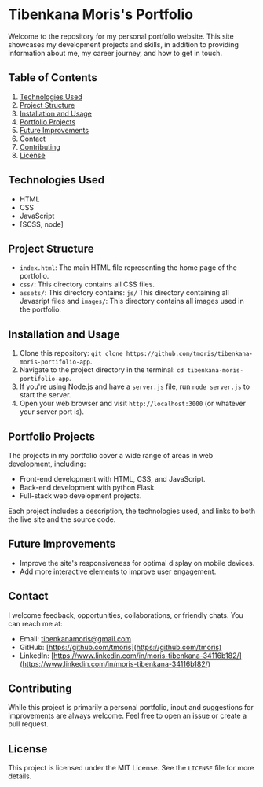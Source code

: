 # Tibenkana Moris's Portfolio

Welcome to the repository for my personal portfolio website. This site showcases my development projects and skills, in addition to providing information about me, my career journey, and how to get in touch.

## Table of Contents

1. [Technologies Used](#technologies-used)
2. [Project Structure](#project-structure)
3. [Installation and Usage](#installation-and-usage)
4. [Portfolio Projects](#portfolio-projects)
5. [Future Improvements](#future-improvements)
6. [Contact](#contact)
7. [Contributing](#contributing)
8. [License](#license)

## Technologies Used

- HTML
- CSS
- JavaScript
- [SCSS, node]

## Project Structure

- `index.html`: The main HTML file representing the home page of the portfolio.
- `css/`: This directory contains all CSS files.
- `assets/`: This directory contains: `js/` This directory containing all Javasript files and `images/`: This directory contains all images used in the portfolio.

## Installation and Usage

1. Clone this repository: `git clone https://github.com/tmoris/tibenkana-moris-portifolio-app`.
2. Navigate to the project directory in the terminal: `cd tibenkana-moris-portifolio-app`.
3. If you're using Node.js and have a `server.js` file, run `node server.js` to start the server.
4. Open your web browser and visit `http://localhost:3000` (or whatever your server port is).

## Portfolio Projects

The projects in my portfolio cover a wide range of areas in web development, including:

- Front-end development with HTML, CSS, and JavaScript.
- Back-end development with python Flask.
- Full-stack web development projects.

Each project includes a description, the technologies used, and links to both the live site and the source code.

## Future Improvements

- Improve the site's responsiveness for optimal display on mobile devices.
- Add more interactive elements to improve user engagement.

## Contact

I welcome feedback, opportunities, collaborations, or friendly chats. You can reach me at:

- Email: [tibenkanamoris@gmail.com](mailto:tibenkanamoris@gmail.com)
- GitHub: [https://github.com/tmoris](https://github.com/tmoris)
- LinkedIn: [https://www.linkedin.com/in/moris-tibenkana-34116b182/](https://www.linkedin.com/in/moris-tibenkana-34116b182/)

## Contributing

While this project is primarily a personal portfolio, input and suggestions for improvements are always welcome. Feel free to open an issue or create a pull request.

## License

This project is licensed under the MIT License. See the `LICENSE` file for more details.
